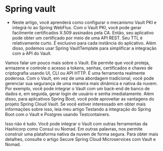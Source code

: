 # Spring vault
- Neste artigo, você aprenderá como configurar o mecanismo Vault PKI e integrá-lo ao Spring WebFlux. Com o Vault PKI, você pode gerar facilmente certificados X.509 assinados pela CA. Então, seu aplicativo pode obter um certificado por meio de uma API REST. Seu TTL é relativamente curto. É exclusivo para cada instância do aplicativo. Além disso, podemos usar Spring VaultTemplate para simplificar a integração com a API do Vault.

Vamos falar um pouco mais sobre o Vault. Ele permite que você proteja, armazene e controle o acesso a tokens, senhas, certificados e chaves de criptografia usando UI, CLI ou API HTTP. É uma ferramenta realmente poderosa. Com o Vault, em vez de uma abordagem tradicional, você pode gerenciar sua segurança de uma maneira mais dinâmica e nativa da nuvem. Por exemplo, você pode integrar o Vault com um back-end de banco de dados e, em seguida, gerar login de usuário e senha imediatamente. Além disso, para aplicativos Spring Boot, você pode aproveitar as vantagens do projeto Spring Cloud Vault. Se você estiver interessado em obter mais informações sobre isso, leia meu artigo Testando a integração do Spring Boot com o Vault e Postgres usando Testcontainers.

Isso não é tudo. Você pode integrar o Vault com outras ferramentas da Hashicorp como Consul ou Nomad. Em outras palavras, nos permite construir uma plataforma nativa da nuvem de forma segura. Para obter mais detalhes, consulte o artigo Secure Spring Cloud Microservices com Vault e Nomad.
